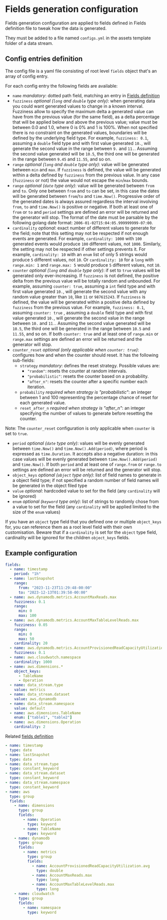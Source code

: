 # Fields generation configuration

Fields generation configuration are applied to fields defined in Fields definition file to tweak how the data is generated.

They must be added to a file named `configs.yml` in the assets template folder of a data stream.

## Config entries definition

The config file is a yaml file consisting of root level `fields` object that's an array of config entry.

For each config entry the following fields are available:
- `name` *mandatory*: dotted path field, matching an entry in [Fields definition](./glossary.md#fields-definition)
- `fuzziness` *optional (`long` and `double` type only)*: when generating data you could want generated values to change in a known interval. Fuzziness allow to specify the maximum delta a generated value can have from the previous value (for the same field), as a delta percentage that will be applied below and above the previous value; value must be between 0.0 and 1.0, where 0 is 0% and 1 is 100%. When not specified there is no constraint on the generated values, boundaries will be defined by the underlying field type. For example, `fuzziness: 0.1`, assuming a `double` field type and with first value generated `10.`, will generate the second value in the range between `9.` and `11.`. Assuming the second value generated will be `10.5`, the third one will be generated in the range between `9.45` and `11.55`, and so on.
- `range` *optional (`long` and `double` type only)*: value will be generated between `min` and `max`. If `fuzziness` is defined, the value will be generated within a delta defined by `fuzziness` from the previous value. In any case (`fuzziness` or not) the value would not escape the `min`/`max` bounds.
- `range` *optional (`date` type only)*: value will be generated between `from` and `to`. Only one between `from` and `to` can be set, in this case the dates will be generated between `from`/`to` and `time.Now()`. Progressive order of the generated dates is always assured regardless the interval involving `from`, `to` and `time.Now()` is positive or negative. If both at least one of `from` or `to` and `period` settings are defined an error will be returned and the generator will stop. The format of the date must be parsable by the following golang date format: `2006-01-02T15:04:05.999999999-07:00`. 
- `cardinality` *optional*: exact number of different values to generate for the field; note that this setting may not be respected if not enough events are generated. For example, `cardinality: 1000` with `100` generated events would produce `100` different values, not `1000`. Similarly, the setting may not be respected if other settings prevents it. For example, `cardinality: 10` with an `enum` list of only 5 strings would produce `5` different values, not `10`. Or `cardinality: 10` for a `long` with `range.min: 1` and `range.max: 5` would produce `5` different values, not `10`. 
- `counter` *optional (`long` and  `double` type only)*: if set to `true` values will be generated only ever-increasing. If `fuzziness` is not defined, the positive delta from the previous value will be totally random and unbounded. For example, assuming `counter: true`, assuming a `int` field type and with first value generated `10.`, will generate the second value with any random value greater than `10`, like `11` or `987615243`. If `fuzziness` is defined, the value will be generated within a positive delta defined by `fuzziness` from the previous value. For example, `fuzziness: 0.1`, assuming `counter: true` , assuming a `double` field type and with first value generated `10.`, will generate the second value in the range between `10.` and `11.`. Assuming the second value generated will be `10.5`, the third one will be generated in the range between `10.5` and `11.55`, and so on. If both `counter: true` and at least one of `range.min` or `range.max` settings are defined an error will be returned and the generator will stop.
- `counter_reset` *optional (only applicable when `counter: true`)*: configures how and when the counter should reset. It has the following sub-fields:
  - `strategy` *mandatory*: defines the reset strategy. Possible values are:
      - `"random"`: resets the counter at random intervals.
      - `"probabilistic"`: resets the counter based on a probability.
      - `"after_n"`: resets the counter after a specific number each iteration.
  - `probability` *required when strategy is "probabilistic"*: an integer between 1 and 100 representing the percentage chance of reset for each generated value.
  - `reset_after_n` *required when strategy is "after_n"*: an integer specifying the number of values to generate before resetting the counter.

Note: The `counter_reset` configuration is only applicable when `counter` is set to `true`. 
- `period` *optional (`date` type only)*: values will be evenly generated between `time.Now()` and `time.Now().Add(period)`, where period is expressed as `time.Duration`. It accepts also a negative duration: in this case  values will be evenly generated between `time.Now().Add(period)` and `time.Now()`. If both `period` and at least one of `range.from` or `range.to` settings are defined an error will be returned and the generator will stop.
- `object_keys` *optional (`object` type only)*: list of field names to generate in a object field type; if not specified a random number of field names will be generated in the object filed type
- `value` *optional*: hardcoded value to set for the field (any `cardinality` will be ignored)
- `enum` *optional (`keyword` type only)*: list of strings to randomly chose from a value to set for the field (any `cardinality` will be applied limited to the size of the `enum` values)

If you have an `object` type field that you defined one or multiple `object_keys` for, you can reference them as a root level field with their own customisation. Beware that if a `cardinality` is set for the `object` type field, cardinality will be ignored for the children `object_keys` fields.

## Example configuration

```yaml
fields:
  - name: timestamp
    period: "1h"
  - name: lastSnapshot
    range:
      from: "2023-11-23T11:29:48-00:00"
      to: "2023-12-13T01:39:58-00:00"
  - name: aws.dynamodb.metrics.AccountMaxReads.max
    fuzziness: 0.1
    range:
      min: 0
      max: 100
  - name: aws.dynamodb.metrics.AccountMaxTableLevelReads.max
    fuzziness: 0.05
    range:
      min: 0
      max: 50
    cardinality: 20
  - name: aws.dynamodb.metrics.AccountProvisionedReadCapacityUtilization.avg
    fuzziness: 0.1
  - name: aws.cloudwatch.namespace
    cardinality: 1000
  - name: aws.dimensions.*
    object_keys:
      - TableName
      - Operation
  - name: data_stream.type
    value: metrics
  - name: data_stream.dataset
    value: aws.dynamodb
  - name: data_stream.namespace
    value: default
  - name: aws.dimensions.TableName
    enum: ["table1", "table2"]
  - name: aws.dimensions.Operation
    cardinality: 2
```

Related [fields definition](./writing-templates.md#fieldsyml---fields-definition)
```yaml
- name: timestamp
  type: date
- name: lastSnapshot
  type: date
- name: data_stream.type
  type: constant_keyword
- name: data_stream.dataset
  type: constant_keyword
- name: data_stream.namespace
  type: constant_keyword
- name: aws
  type: group
  fields:
    - name: dimensions
      type: group
      fields:
        - name: Operation
          type: keyword
        - name: TableName
          type: keyword
    - name: dynamodb
      type: group
      fields:
        - name: metrics
          type: group
          fields:
            - name: AccountProvisionedReadCapacityUtilization.avg
              type: double
            - name: AccountMaxReads.max
              type: long
            - name: AccountMaxTableLevelReads.max
              type: long
    - name: cloudwatch
      type: group
      fields:
        - name: namespace
          type: keyword
```
